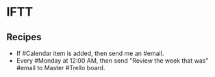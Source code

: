 # IFTT

## Recipes

- If #Calendar item is added, then send me an #email.
- Every #Monday at 12:00 AM, then send "Review the week that was" #email to Master #Trello board.